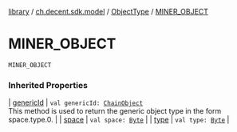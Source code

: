 [library](../../index.md) / [ch.decent.sdk.model](../index.md) / [ObjectType](index.md) / [MINER_OBJECT](./-m-i-n-e-r_-o-b-j-e-c-t.md)

# MINER_OBJECT

`MINER_OBJECT`

### Inherited Properties

| [genericId](generic-id.md) | `val genericId: `[`ChainObject`](../-chain-object/index.md)<br>This method is used to return the generic object type in the form space.type.0. |
| [space](space.md) | `val space: `[`Byte`](https://kotlinlang.org/api/latest/jvm/stdlib/kotlin/-byte/index.html) |
| [type](type.md) | `val type: `[`Byte`](https://kotlinlang.org/api/latest/jvm/stdlib/kotlin/-byte/index.html) |

